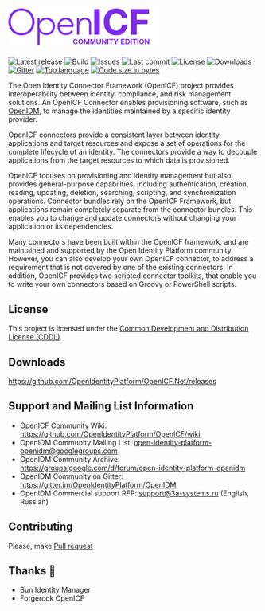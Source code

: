 # <img alt="OpenICF Logo" src="https://github.com/OpenIdentityPlatform/OpenICF/raw/master/logo.png" width="300"/>
[![Latest release](https://img.shields.io/github/release/OpenIdentityPlatform/OpenICF.Net.svg)](https://github.com/OpenIdentityPlatform/OpenICF.Net/releases)
[![Build](https://github.com/OpenIdentityPlatform/OpenICF.Net/actions/workflows/buid.yml/badge.svg)](https://github.com/OpenIdentityPlatform/OpenICF.Net/actions/workflows/buid.yml)
[![Issues](https://img.shields.io/github/issues/OpenIdentityPlatform/OpenICF.Net.svg)](https://github.com/OpenIdentityPlatform/OpenIC.NetF/issues)
[![Last commit](https://img.shields.io/github/last-commit/OpenIdentityPlatform/OpenICF.Net.svg)](https://github.com/OpenIdentityPlatform/OpenICF.Net/commits/master)
[![License](https://img.shields.io/badge/license-CDDL-blue.svg)](https://github.com/OpenIdentityPlatform/OpenICF.Net/blob/master/LICENSE.md)
[![Downloads](https://img.shields.io/github/downloads/OpenIdentityPlatform/OpenICF.Net/total.svg)](https://github.com/OpenIdentityPlatform/OpenICF.Net/releases)
[![Gitter](https://img.shields.io/gitter/room/nwjs/nw.js.svg)](https://gitter.im/OpenIdentityPlatform/OpenIDM)
[![Top language](https://img.shields.io/github/languages/top/OpenIdentityPlatform/OpenICF.Net.svg)](https://github.com/OpenIdentityPlatform/OpenICF.Net)
[![Code size in bytes](https://img.shields.io/github/languages/code-size/OpenIdentityPlatform/OpenICF.Net.svg)](https://github.com/OpenIdentityPlatform/OpenICF.Net)

The Open Identity Connector Framework (OpenICF) project provides interoperability between identity, compliance, and risk management solutions. An OpenICF Connector enables provisioning software, such as [OpenIDM](https://github.com/OpenIdentityPlatform/OpenIDM), to manage the identities maintained by a specific identity provider.

OpenICF connectors provide a consistent layer between identity applications and target resources and expose a set of operations for the complete lifecycle of an identity. The connectors provide a way to decouple applications from the target resources to which data is provisioned.

OpenICF focuses on provisioning and identity management but also provides general-purpose capabilities, including authentication, creation, reading, updating, deletion, searching, scripting, and synchronization operations. Connector bundles rely on the OpenICF Framework, but applications remain completely separate from the connector bundles. This enables you to change and update connectors without changing your application or its dependencies.

Many connectors have been built within the OpenICF framework, and are maintained and supported by the Open Identity Platform community. However, you can also develop your own OpenICF connector, to address a requirement that is not covered by one of the existing connectors. In addition, OpenICF provides two scripted connector toolkits, that enable you to write your own connectors based on Groovy or PowerShell scripts.

## License
This project is licensed under the [Common Development and Distribution License (CDDL)](https://github.com/OpenIdentityPlatform/OpenICF.Net/blob/master/LICENSE.md). 

## Downloads 
https://github.com/OpenIdentityPlatform/OpenICF.Net/releases

## Support and Mailing List Information
* OpenICF Community Wiki: https://github.com/OpenIdentityPlatform/OpenICF/wiki
* OpenIDM Community Mailing List: open-identity-platform-openidm@googlegroups.com
* OpenIDM Community Archive: https://groups.google.com/d/forum/open-identity-platform-openidm
* OpenIDM Community on Gitter: https://gitter.im/OpenIdentityPlatform/OpenIDM
* OpenIDM Commercial support RFP: support@3a-systems.ru (English, Russian)

## Contributing
Please, make [Pull request](https://github.com/OpenIdentityPlatform/OpenICF.Net/pulls)

## Thanks 🥰
* Sun Identity Manager
* Forgerock OpenICF
